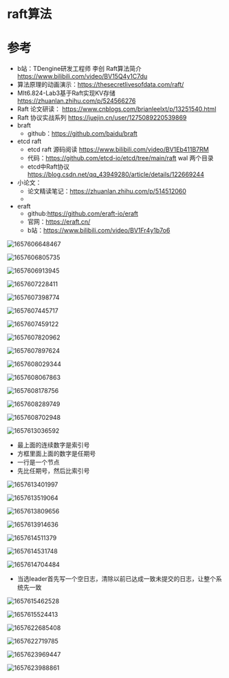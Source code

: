 # raft算法

# 参考

- b站：TDengine研发工程师 李创 Raft算法简介 https://www.bilibili.com/video/BV15Q4y1C7du
- 算法原理的动画演示：https://thesecretlivesofdata.com/raft/
- MIt6.824-Lab3基于Raft实现KV存储 https://zhuanlan.zhihu.com/p/524566276
- Raft 论文研读： https://www.cnblogs.com/brianleelxt/p/13251540.html
- Raft 协议实战系列 https://juejin.cn/user/1275089220539869
- braft
  - github：https://github.com/baidu/braft
- etcd raft
  - etcd raft 源码阅读 https://www.bilibili.com/video/BV1Eb411B7RM
  - 代码：https://github.com/etcd-io/etcd/tree/main/raft wal 两个目录
  - etcd中Raft协议 https://blog.csdn.net/qq_43949280/article/details/122669244
- 小论文：
  - 论文精读笔记：https://zhuanlan.zhihu.com/p/514512060
  - 
- eraft
  - github:https://github.com/eraft-io/eraft
  - 官网：https://eraft.cn/
  - b站：https://www.bilibili.com/video/BV1Fr4y1b7o6

![1657606648467](images/1657606648467.png)

![1657606805735](images/1657606805735.png)

![1657606913945](images/1657606913945.png)

![1657607228411](images/1657607228411.png)

![1657607398774](images/1657607398774.png)

![1657607445717](images/1657607445717.png)

![1657607459122](images/1657607459122.png)

![1657607820962](images/1657607820962.png)

![1657607897624](images/1657607897624.png)

![1657608029344](images/1657608029344.png)

![1657608067863](images/1657608067863.png)

![1657608178756](images/1657608178756.png)

![1657608289749](images/1657608289749.png)

![1657608702948](images/1657608702948.png)

![1657613036592](images/1657613036592.png)

- 最上面的连续数字是索引号
- 方框里面上面的数字是任期号
- 一行是一个节点
- 先比任期号，然后比索引号

![1657613401997](images/1657613401997.png)

![1657613519064](images/1657613519064.png)

![1657613809656](images/1657613809656.png)

![1657613914636](images/1657613914636.png)

![1657614511379](images/1657614511379.png)

![1657614531748](images/1657614531748.png)

![1657614704484](images/1657614704484.png)

- 当选leader首先写一个空日志，清除以前已达成一致未提交的日志，让整个系统先一致

![1657615462528](images/1657615462528.png)

![1657615524413](images/1657615524413.png)

![1657622685408](images/1657622685408.png)

![1657622719785](images/1657622719785.png)

![1657623969447](images/1657623969447.png)

![1657623988861](images/1657623988861.png)